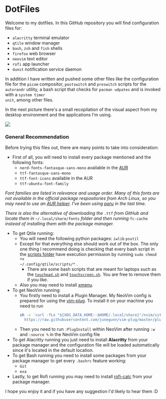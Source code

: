 # DotFiles

Welcome to my dotfiles. In this GitHub repository you will find configuration files for:
* <code>alacritty</code> terminal emulator
* <code>qtile</code> window manager
* <code>bash</code>, <code>zsh</code> and <code>fish</code> shells
* <code>firefox</code> web browser
* <code>neovim</code> text editor
* <code>rofi</code> app launcher
* <code>dunst</code> notification service daemon

In addition I have written and pushed some other files like the configuration file for the <code>picom</code> compositor, <code>postswitch</code> and <code>preswitch</code> scripts for the <code>autorandr</code> utility, a bash script that checks for <code>pacman udpates</code> and is invoked with a <code>system timer unit</code>, among other files.

In the next picture there's a small recopilation of the visual aspect from my desktop environment and the applications I'm using.

![](https://github.com/TheoStanfield/dotfiles/blob/stored-images/screenshot4.png)

### **General Recommendation**
Before trying this files out, there are many points to take into consideration:
* First of all, you will need to install every package mentioned and the following fonts:
  * <code>nerd-fonts-fantasque-sans-mono</code> available in the [AUR](https://github.com/ryanoasis/nerd-fonts/tree/master/patched-fonts/FantasqueSansMono)
  * <code>ttf-fantasque-sans-mono</code>
  * <code>ttf-font-icons</code> available in the AUR
  * <code>ttf-ubuntu-font-family</code>
  
*Font families are listed in relevance and usage order. Many of this fonts are not available in the official package respositories from Arch Linux, so you may need to use an [AUR helper](https://wiki.archlinux.org/index.php/AUR_helpers). I've been using [paru](https://github.com/Morganamilo/paru) in the last time.*

*There is also the alternative of downloading the* <code>.ttf</code> *from GitHub and locate them in* <code>~/.local/share/fonts</code> *folder and then running* <code>fc-cache</code> *instead of installing them with the package manager.*

* To get Qtile running:
  * You will need the following python packages: <code>iwlib</code> <code>psutil</code>
  * Except for that everything else should work out of the box. The only one thing I recommend doing is checking that every bash script in the [scripts folder](https://github.com/TheoStanfield/dotfiles/tree/master/.config/qtile/scripts) have execution permission by running <code>sudo chmod +x ~/.config/qtile/scripts/*</code> .
    * There are some bash scripts that are meant for laptops such as the <code>[touchpad.sh](https://github.com/TheoStanfield/dotfiles/blob/master/.config/qtile/scripts/touchpad.sh)</code> and <code>[touchscreen.sh](https://github.com/TheoStanfield/dotfiles/blob/master/.config/qtile/scripts/touchscreen.sh)</code>. You are free to remove them if you like.
  * Also you may need to install [xmenu](https://github.com/phillbush/xmenu).
* To get NeoVim running:
  * You firstly need to install a Plugin Manager. My NeoVim config is prepared for using the [vim-plug](https://github.com/junegunn/vim-plug). To install it on your machine you need to run 
    ```bash
    sh -c 'curl -fLo "${XDG_DATA_HOME:-$HOME/.local/share}"/nvim/site/autoload/plug.vim --create-dirs \
      https://raw.githubusercontent.com/junegunn/vim-plug/master/plug.vim'
      ```
  * Then you need to run <code>:PlugInstall</code> within NeoVim after running <code>:w</code> and <code>:source %</code> in the NeoVim config file
* To get Alacritty running you just need to install **Alacritty** from your package manager and the configuration file will be loaded automatically since it's located in the default location.
* To get Bash running you need to install some packages from  your package manager to get every <code>.bashrc</code> feature working:
  * <code>Git</code>
  * <code>exa</code>
* Lastly, to get Rofi running you may need to install [rofi-calc](https://github.com/svenstaro/rofi-calc) from your package manager.

I hope you enjoy it and if you have any suggestion I'd likely to hear them :D
